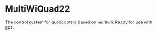 MultiWiQuad22
====================
The control system for quadcopters based on multiwii.
Ready for use with gps.
